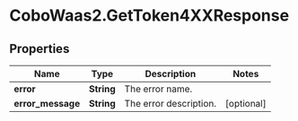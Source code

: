 # CoboWaas2.GetToken4XXResponse

## Properties

Name | Type | Description | Notes
------------ | ------------- | ------------- | -------------
**error** | **String** | The error name. | 
**error_message** | **String** | The error description. | [optional] 


